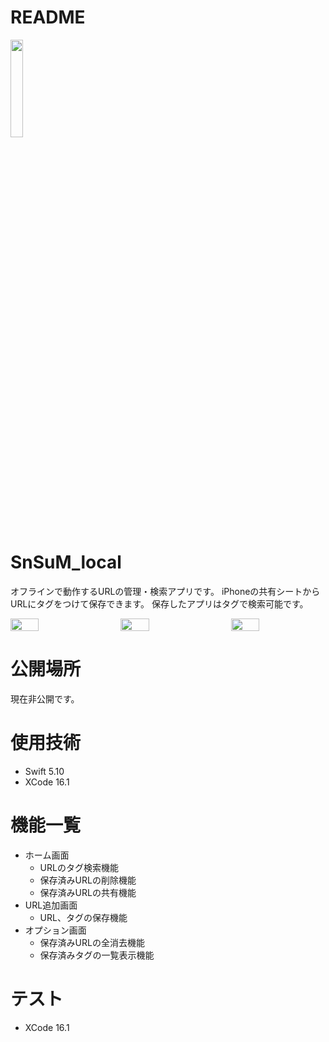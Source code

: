 # README
<img src="https://github.com/user-attachments/assets/006dcc59-caba-4d58-99a1-55d3ad4f1246" width="20%" />

# SnSuM_local
オフラインで動作するURLの管理・検索アプリです。
iPhoneの共有シートからURLにタグをつけて保存できます。
保存したアプリはタグで検索可能です。
<div style="display: flex; justify-content: space-between;">
  <img src="https://github.com/user-attachments/assets/1826e68e-e570-4af6-ac7c-51da322a6b72" width="30%" />
  <img src="https://github.com/user-attachments/assets/e5005b18-4901-46df-931f-051d5627f59d" width="30%" />
  <img src="https://github.com/user-attachments/assets/b0ba8aa7-fe9e-42de-a270-30583a1f3b3a" width="30%" />
</div>

# 公開場所
現在非公開です。

# 使用技術

+ Swift 5.10
+ XCode 16.1

# 機能一覧
+ ホーム画面
  + URLのタグ検索機能
  + 保存済みURLの削除機能
  + 保存済みURLの共有機能
+ URL追加画面
  + URL、タグの保存機能
+ オプション画面
  + 保存済みURLの全消去機能
  + 保存済みタグの一覧表示機能

# テスト
+ XCode 16.1
